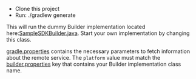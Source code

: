 * Clone this project
* Run: ./gradlew generate

This will run the dummy Builder implementation located here:[SampleSDKBuilder.java](src/main/java/com/liferay/mobile/sample/SampleSDKBuilder.java). Start your own implementation by changing this class.

[gradle.properties](gradle.properties) contains the necessary parameters to fetch information about the remote service. The `platform` value must match the [builder.properties](src/main/resources/builder.properties) key that contains your Builder implementation class name.
